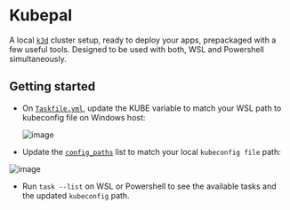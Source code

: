 # Kubepal

A local [`k3d`](https://k3d.io) cluster setup, ready to deploy your apps, prepackaged with a few useful tools.
Designed to be used with both, WSL and Powershell simultaneously.

## Getting started

- On [`Taskfile.yml`](./Taskfile.yaml), update the KUBE variable to match your WSL path to kubeconfig file on Windows host:

  ![image](https://user-images.githubusercontent.com/40946247/220986094-d73a105f-10de-4ceb-a1c5-a0a5f6c89871.png)

- Update the [`config_paths`](./kube/bootstrap/backend.tf) list to match your local `kubeconfig file` path:

![image](https://user-images.githubusercontent.com/40946247/220987710-494c74ee-fc11-4b4d-bc3a-8873c7fc79bb.png)

- Run `task --list` on WSL or Powershell to see the available tasks and the updated `kubeconfig` path.
